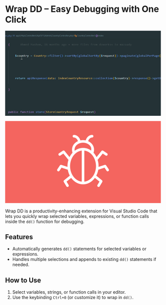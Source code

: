 # Wrap DD – Easy Debugging with One Click
![GIF description](https://raw.githubusercontent.com/BNhashem16/Easy-Debugging-with-One-Click/master/media/example.gif)

![Extension Icon](https://raw.githubusercontent.com/BNhashem16/Easy-Debugging-with-One-Click/master/media/icon.jpg)

Wrap DD is a productivity-enhancing extension for Visual Studio Code that lets you quickly wrap selected variables, expressions, or function calls inside the `dd()` function for debugging.

## Features

- Automatically generates `dd()` statements for selected variables or expressions.
- Handles multiple selections and appends to existing `dd()` statements if needed.

## How to Use

1. Select variables, strings, or function calls in your editor.
2. Use the keybinding `Ctrl+0` (or customize it) to wrap in `dd()`.
